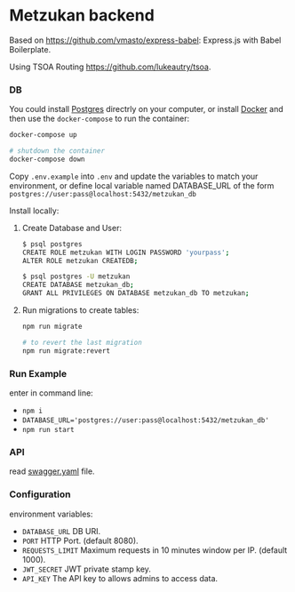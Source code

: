# Metzukan backend

Based on https://github.com/vmasto/express-babel: Express.js with Babel Boilerplate.

Using TSOA Routing https://github.com/lukeautry/tsoa.

### DB

You could install [Postgres](https://www.postgresql.org/download/) directrly on your computer, or install [Docker](https://www.docker.com/products/docker-desktop) and then use the `docker-compose` to run the container:

```bash
docker-compose up

# shutdown the container
docker-compose down
```

Copy `.env.example` into `.env` and update the variables to match your environment, or define local variable named DATABASE_URL of the form `postgres://user:pass@localhost:5432/metzukan_db`

Install locally:

1. Create Database and User:

   ```bash
   $ psql postgres
   CREATE ROLE metzukan WITH LOGIN PASSWORD 'yourpass';
   ALTER ROLE metzukan CREATEDB;

   $ psql postgres -U metzukan
   CREATE DATABASE metzukan_db;
   GRANT ALL PRIVILEGES ON DATABASE metzukan_db TO metzukan;
   ```
   
2. Run migrations to create tables:

   ```bash
   npm run migrate

   # to revert the last migration
   npm run migrate:revert
   ```

### Run Example

enter in command line:

- `npm i`
- `DATABASE_URL='postgres://user:pass@localhost:5432/metzukan_db'`
- `npm run start`

### API

read [swagger.yaml](./swagger.yaml) file.

### Configuration

environment variables:

- `DATABASE_URL` DB URI.
- `PORT` HTTP Port. (default 8080).
- `REQUESTS_LIMIT` Maximum requests in 10 minutes window per IP. (default 1000).
- `JWT_SECRET` JWT private stamp key.
- `API_KEY` The API key to allows admins to access data.
